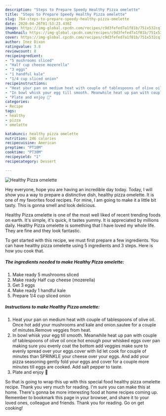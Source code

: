 ```yaml
---
description: "Steps to Prepare Speedy Healthy Pizza omelette"
title: "Steps to Prepare Speedy Healthy Pizza omelette"
slug: 764-steps-to-prepare-speedy-healthy-pizza-omelette
date: 2020-04-26T01:53:23.430Z
image: https://img-global.cpcdn.com/recipes/c9d3fefed7a1f81b/751x532cq70/healthy-pizza-omelette-recipe-main-photo.jpg
thumbnail: https://img-global.cpcdn.com/recipes/c9d3fefed7a1f81b/751x532cq70/healthy-pizza-omelette-recipe-main-photo.jpg
cover: https://img-global.cpcdn.com/recipes/c9d3fefed7a1f81b/751x532cq70/healthy-pizza-omelette-recipe-main-photo.jpg
author: Inez Dixon
ratingvalue: 3.8
reviewcount: 8
recipeingredient:
- "5 mushrooms sliced"
- "Half cup cheese mozerella"
- "3 eggs"
- "1 handful kale"
- "1/4 cup sliced onion"
recipeinstructions:
- "Heat your pan on medium heat with couple of tablespoons of olive oil. Once hot add your mushrooms and kale and onion.sautee for a couple of minutes.Remove veggies from heat."
- "In bowl whisk your egg till smooth. Meanwhile heat up pan with couple of tablespoons of olive oil once hot enough pour whisked eggs over pan making sure you evenly coat the bottom add veggies make sure to evenly spread over your eggs.cover with lid let cook for couple of minutes than SPRINKLE your cheese over your eggs. And add your pizza seasoning gently fold your eggs and cover for a couple more minutes till eggs are cooked. Add salt pepper to taste."
- "Plate and enjoy 🤗"
categories:
- Recipe
tags:
- healthy
- pizza
- omelette

katakunci: healthy pizza omelette 
nutrition: 246 calories
recipecuisine: American
preptime: "PT10M"
cooktime: "PT30M"
recipeyield: "1"
recipecategory: Dessert

---
```



![Healthy Pizza omelette](https://img-global.cpcdn.com/recipes/c9d3fefed7a1f81b/751x532cq70/healthy-pizza-omelette-recipe-main-photo.jpg)

Hey everyone, hope you are having an incredible day today. Today, I will show you a way to prepare a distinctive dish, healthy pizza omelette. It is one of my favorites food recipes. For mine, I am going to make it a little bit tasty. This is gonna smell and look delicious.



Healthy Pizza omelette is one of the most well liked of recent trending foods on earth. It's simple, it's quick, it tastes yummy. It is appreciated by millions daily. Healthy Pizza omelette is something that I have loved my whole life. They are fine and they look fantastic.


To get started with this recipe, we must first prepare a few ingredients. You can have healthy pizza omelette using 5 ingredients and 3 steps. Here is how you cook that.

<!--inarticleads1-->

##### The ingredients needed to make Healthy Pizza omelette:

1. Make ready 5 mushrooms sliced
1. Make ready Half cup cheese (mozerella)
1. Get 3 eggs
1. Make ready 1 handful kale
1. Prepare 1/4 cup sliced onion




<!--inarticleads2-->

##### Instructions to make Healthy Pizza omelette:

1. Heat your pan on medium heat with couple of tablespoons of olive oil. Once hot add your mushrooms and kale and onion.sautee for a couple of minutes.Remove veggies from heat.
1. In bowl whisk your egg till smooth. Meanwhile heat up pan with couple of tablespoons of olive oil once hot enough pour whisked eggs over pan making sure you evenly coat the bottom add veggies make sure to evenly spread over your eggs.cover with lid let cook for couple of minutes than SPRINKLE your cheese over your eggs. And add your pizza seasoning gently fold your eggs and cover for a couple more minutes till eggs are cooked. Add salt pepper to taste.
1. Plate and enjoy 🤗




So that is going to wrap this up with this special food healthy pizza omelette recipe. Thank you very much for reading. I'm sure you can make this at home. There's gonna be more interesting food at home recipes coming up. Remember to bookmark this page in your browser, and share it to your loved ones, colleague and friends. Thank you for reading. Go on get cooking!
